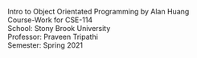 Intro to Object Orientated Programming by Alan Huang       
Course-Work for CSE-114  
School: Stony Brook University  
Professor: Praveen Tripathi  
Semester: Spring 2021  
